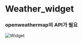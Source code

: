 # Weather_widget
### openweathermap의 API가 필요

![Widget](https://github.com/wjdgns4019/Weather_widget/assets/41509711/6ce325c0-bf37-43d0-857c-7a92dd400fa7)
